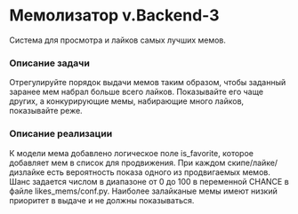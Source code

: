 # Мемолизатор v.Backend-3

Система для просмотра и лайков самых лучших мемов.

### Описание задачи

Отрегулируйте порядок выдачи мемов таким образом, чтобы заданный заранее мем набрал больше всего лайков. Показывайте его чаще других, а конкурирующие мемы, набирающие много лайков, показывайте реже.

### Описание реализации

К модели мема добавлено логическое поле is_favorite, которое добавляет мем в список для продвижения. При каждом скипе/лайке/дизлайке есть вероятность показа одного из продвигаемых мемов. Шанс задается числом в диапазоне от 0 до 100 в переменной CHANCE в файле likes_mems/conf.py. Наиболее залайканые мемы имеют низкий приоритет в выдаче и не должны показываться.
